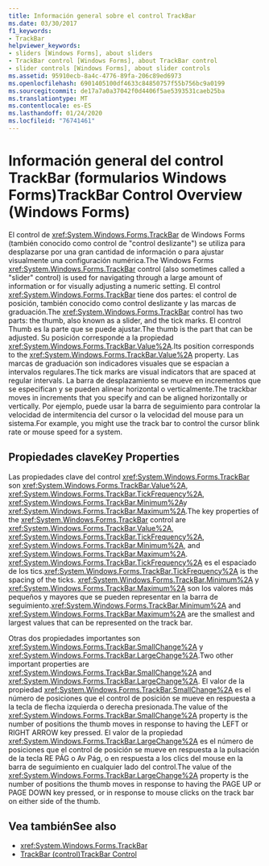 ```yaml
---
title: Información general sobre el control TrackBar
ms.date: 03/30/2017
f1_keywords:
- TrackBar
helpviewer_keywords:
- sliders [Windows Forms], about sliders
- TrackBar control [Windows Forms], about TrackBar control
- slider controls [Windows Forms], about slider controls
ms.assetid: 95910ecb-8a4c-4776-89fa-206c89ed6973
ms.openlocfilehash: 6901405100df4633c84850757f55b756bc9a0199
ms.sourcegitcommit: de17a7a0a37042f0d4406f5ae5393531caeb25ba
ms.translationtype: MT
ms.contentlocale: es-ES
ms.lasthandoff: 01/24/2020
ms.locfileid: "76741461"
---
```

# <a name="trackbar-control-overview-windows-forms"></a><span data-ttu-id="2a107-102">Información general del control TrackBar (formularios Windows Forms)</span><span class="sxs-lookup"><span data-stu-id="2a107-102">TrackBar Control Overview (Windows Forms)</span></span>
<span data-ttu-id="2a107-103">El control de <xref:System.Windows.Forms.TrackBar> de Windows Forms (también conocido como control de "control deslizante") se utiliza para desplazarse por una gran cantidad de información o para ajustar visualmente una configuración numérica.</span><span class="sxs-lookup"><span data-stu-id="2a107-103">The Windows Forms <xref:System.Windows.Forms.TrackBar> control (also sometimes called a "slider" control) is used for navigating through a large amount of information or for visually adjusting a numeric setting.</span></span> <span data-ttu-id="2a107-104">El control <xref:System.Windows.Forms.TrackBar> tiene dos partes: el control de posición, también conocido como control deslizante y las marcas de graduación.</span><span class="sxs-lookup"><span data-stu-id="2a107-104">The <xref:System.Windows.Forms.TrackBar> control has two parts: the thumb, also known as a slider, and the tick marks.</span></span> <span data-ttu-id="2a107-105">El control Thumb es la parte que se puede ajustar.</span><span class="sxs-lookup"><span data-stu-id="2a107-105">The thumb is the part that can be adjusted.</span></span> <span data-ttu-id="2a107-106">Su posición corresponde a la propiedad <xref:System.Windows.Forms.TrackBar.Value%2A>.</span><span class="sxs-lookup"><span data-stu-id="2a107-106">Its position corresponds to the <xref:System.Windows.Forms.TrackBar.Value%2A> property.</span></span> <span data-ttu-id="2a107-107">Las marcas de graduación son indicadores visuales que se espacian a intervalos regulares.</span><span class="sxs-lookup"><span data-stu-id="2a107-107">The tick marks are visual indicators that are spaced at regular intervals.</span></span> <span data-ttu-id="2a107-108">La barra de desplazamiento se mueve en incrementos que se especifican y se pueden alinear horizontal o verticalmente.</span><span class="sxs-lookup"><span data-stu-id="2a107-108">The trackbar moves in increments that you specify and can be aligned horizontally or vertically.</span></span> <span data-ttu-id="2a107-109">Por ejemplo, puede usar la barra de seguimiento para controlar la velocidad de intermitencia del cursor o la velocidad del mouse para un sistema.</span><span class="sxs-lookup"><span data-stu-id="2a107-109">For example, you might use the track bar to control the cursor blink rate or mouse speed for a system.</span></span>  
  
## <a name="key-properties"></a><span data-ttu-id="2a107-110">Propiedades clave</span><span class="sxs-lookup"><span data-stu-id="2a107-110">Key Properties</span></span>  
 <span data-ttu-id="2a107-111">Las propiedades clave del control <xref:System.Windows.Forms.TrackBar> son <xref:System.Windows.Forms.TrackBar.Value%2A>, <xref:System.Windows.Forms.TrackBar.TickFrequency%2A>, <xref:System.Windows.Forms.TrackBar.Minimum%2A>y <xref:System.Windows.Forms.TrackBar.Maximum%2A>.</span><span class="sxs-lookup"><span data-stu-id="2a107-111">The key properties of the <xref:System.Windows.Forms.TrackBar> control are <xref:System.Windows.Forms.TrackBar.Value%2A>, <xref:System.Windows.Forms.TrackBar.TickFrequency%2A>, <xref:System.Windows.Forms.TrackBar.Minimum%2A>, and <xref:System.Windows.Forms.TrackBar.Maximum%2A>.</span></span> <span data-ttu-id="2a107-112"><xref:System.Windows.Forms.TrackBar.TickFrequency%2A> es el espaciado de los tics.</span><span class="sxs-lookup"><span data-stu-id="2a107-112"><xref:System.Windows.Forms.TrackBar.TickFrequency%2A> is the spacing of the ticks.</span></span> <span data-ttu-id="2a107-113"><xref:System.Windows.Forms.TrackBar.Minimum%2A> y <xref:System.Windows.Forms.TrackBar.Maximum%2A> son los valores más pequeños y mayores que se pueden representar en la barra de seguimiento.</span><span class="sxs-lookup"><span data-stu-id="2a107-113"><xref:System.Windows.Forms.TrackBar.Minimum%2A> and <xref:System.Windows.Forms.TrackBar.Maximum%2A> are the smallest and largest values that can be represented on the track bar.</span></span>  
  
 <span data-ttu-id="2a107-114">Otras dos propiedades importantes son <xref:System.Windows.Forms.TrackBar.SmallChange%2A> y <xref:System.Windows.Forms.TrackBar.LargeChange%2A>.</span><span class="sxs-lookup"><span data-stu-id="2a107-114">Two other important properties are <xref:System.Windows.Forms.TrackBar.SmallChange%2A> and <xref:System.Windows.Forms.TrackBar.LargeChange%2A>.</span></span> <span data-ttu-id="2a107-115">El valor de la propiedad <xref:System.Windows.Forms.TrackBar.SmallChange%2A> es el número de posiciones que el control de posición se mueve en respuesta a la tecla de flecha izquierda o derecha presionada.</span><span class="sxs-lookup"><span data-stu-id="2a107-115">The value of the <xref:System.Windows.Forms.TrackBar.SmallChange%2A> property is the number of positions the thumb moves in response to having the LEFT or RIGHT ARROW key pressed.</span></span> <span data-ttu-id="2a107-116">El valor de la propiedad <xref:System.Windows.Forms.TrackBar.LargeChange%2A> es el número de posiciones que el control de posición se mueve en respuesta a la pulsación de la tecla RE PÁG o Av Pág, o en respuesta a los clics del mouse en la barra de seguimiento en cualquier lado del control.</span><span class="sxs-lookup"><span data-stu-id="2a107-116">The value of the <xref:System.Windows.Forms.TrackBar.LargeChange%2A> property is the number of positions the thumb moves in response to having the PAGE UP or PAGE DOWN key pressed, or in response to mouse clicks on the track bar on either side of the thumb.</span></span>  
  
## <a name="see-also"></a><span data-ttu-id="2a107-117">Vea también</span><span class="sxs-lookup"><span data-stu-id="2a107-117">See also</span></span>

- <xref:System.Windows.Forms.TrackBar>
- [<span data-ttu-id="2a107-118">TrackBar (control)</span><span class="sxs-lookup"><span data-stu-id="2a107-118">TrackBar Control</span></span>](trackbar-control-windows-forms.md)
